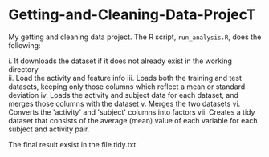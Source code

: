 # Getting-and-Cleaning-Data-ProjecT

My getting and cleaning data project. 
The R script, `run_analysis.R`, does the following:


i. It downloads the dataset if it does not already exist in the working directory                         
ii. Load the activity and feature info
iii. Loads both the training and test datasets, keeping only those columns which reflect a mean or standard deviation
iv. Loads the activity and subject data for each dataset, and merges those columns with the dataset
v. Merges the two datasets
vi. Converts the 'activity' and 'subject' columns into factors
vii. Creates a tidy dataset that consists of the average (mean) value of each variable for each subject and activity pair.

The final result exsist in the file tidy.txt. 
